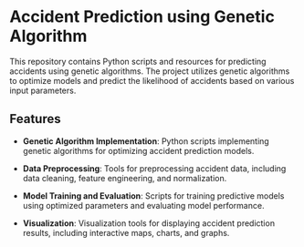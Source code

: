 # **Accident Prediction using Genetic Algorithm**

This repository contains Python scripts and resources for predicting accidents using genetic algorithms. The project utilizes genetic algorithms to optimize models and predict the likelihood of accidents based on various input parameters.

## Features

- **Genetic Algorithm Implementation**: Python scripts implementing genetic algorithms for optimizing accident prediction models.
  
- **Data Preprocessing**: Tools for preprocessing accident data, including data cleaning, feature engineering, and normalization.

- **Model Training and Evaluation**: Scripts for training predictive models using optimized parameters and evaluating model performance.

- **Visualization**: Visualization tools for displaying accident prediction results, including interactive maps, charts, and graphs.


